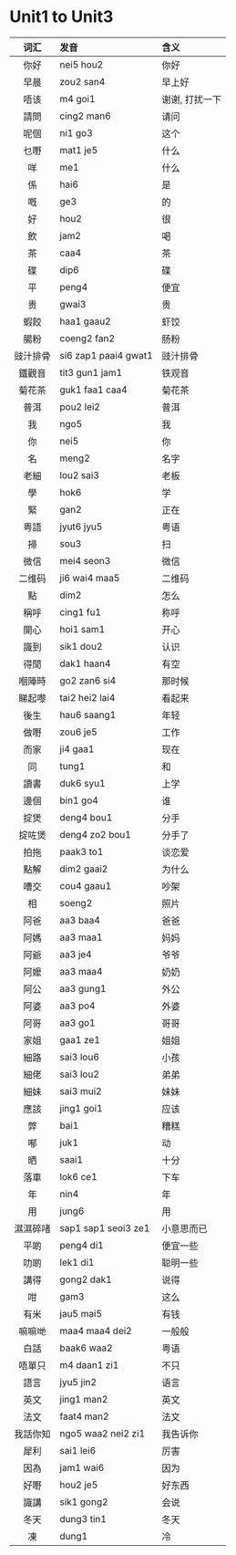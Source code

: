 # Unit1 to Unit3 

| 词汇 | 发音 | 含义 |
| :--: | :-- | :-- |
| 你好 | nei5 hou2 | 你好 |
| 早晨 | zou2 san4 | 早上好 |
| 唔该 | m4 goi1 | 谢谢, 打扰一下 | 
| 請問 | cing2 man6 | 请问 |
| 呢個 | ni1 go3 | 这个 |
| 乜嘢 | mat1 je5 | 什么 |
| 咩 | me1 | 什么 |
| 係 | hai6 | 是 |
| 嘅 | ge3 | 的 |
| 好 | hou2 | 很 |
| 飲 | jam2 | 喝 |
| 茶 | caa4 | 茶 |
| 碟 | dip6 | 碟 |
| 平 | peng4 | 便宜 |
| 贵 | gwai3 | 贵 |
| 蝦餃 | haa1 gaau2 | 虾饺 |
| 腸粉 | coeng2 fan2 | 肠粉 |
| 豉汁排骨 | si6 zap1 paai4 gwat1 | 豉汁排骨 |
| 鐵觀音 | tit3 gun1 jam1 | 铁观音 |
| 菊花茶 | guk1 faa1 caa4 | 菊花茶 |
| 普洱 | pou2 lei2 | 普洱 |
| 我 | ngo5 | 我 |
| 你 | nei5 | 你 |
| 名 | meng2 | 名字 |
| 老細 | lou2 sai3 | 老板 |
| 學 | hok6 | 学 |
| 緊 | gan2 | 正在 |
| 粤語 | jyut6 jyu5 | 粤语 |
| 掃 | sou3 | 扫 |
| 微信 | mei4 seon3 | 微信 |
| 二维码 | ji6 wai4 maa5 | 二维码 |
| 點 | dim2 | 怎么 |
| 稱呼 | cing1 fu1 | 称呼 |
| 開心 | hoi1 sam1 | 开心 |
| 識到 | sik1 dou2 | 认识 |
| 得閒 | dak1 haan4 | 有空 |
| 嗰陣時 | go2 zan6 si4 | 那时候 |
| 睇起嚟 | tai2 hei2 lai4 | 看起来 |
| 後生 | hau6 saang1 | 年轻 |
| 做嘢 | zou6 je5 | 工作 |
| 而家 | ji4 gaa1 | 现在 |
| 同 | tung1 | 和 |
| 讀書 | duk6 syu1 | 上学 |
| 邊個 | bin1 go4 | 谁 |
| 掟煲 | deng4 bou1 | 分手 |
| 掟咗煲 | deng4 zo2 bou1 | 分手了 |
| 拍拖 | paak3 to1 | 谈恋爱 |
| 點解 | dim2 gaai2 | 为什么 |
| 嘈交 | cou4 gaau1 | 吵架 |
| 相 | soeng2 | 照片 |
| 阿爸 | aa3 baa4 | 爸爸 |
| 阿媽 | aa3 maa1 | 妈妈 |
| 阿爺 | aa3 je4 | 爷爷 |
| 阿嬤 | aa3 maa4 | 奶奶 |
| 阿公 | aa3 gung1 | 外公 |
| 阿婆 | aa3 po4 | 外婆 |
| 阿哥 | aa3 go1 | 哥哥 |
| 家姐 | gaa1 ze1 | 姐姐 |
| 細路 | sai3 lou6 | 小孩 |
| 細佬 | sai3 lou2 | 弟弟 |
| 細妹 | sai3 mui2 | 妹妹 |
| 應該 | jing1 goi1 | 应该 |
| 弊 | bai1 | 糟糕 |
| 喐 | juk1 | 动 |
| 晒 | saai1 | 十分 |
| 落車 | lok6 ce1 | 下车 |
| 年 | nin4 | 年 |
| 用 | jung6 | 用 |
| 濕濕碎啫 | sap1 sap1 seoi3 ze1 | 小意思而已 |
| 平啲 | peng4 di1 | 便宜一些 |
| 叻啲 | lek1 di1 | 聪明一些 |
| 講得 | gong2 dak1 | 说得 |
| 咁 | gam3 | 这么 |
| 有米 | jau5 mai5 | 有钱 |
| 嘛嘛哋 | maa4 maa4 dei2 | 一般般 |
| 白話 | baak6 waa2 | 粤语 |
| 唔單只 | m4 daan1 zi1 | 不只 |
| 語言 | jyu5 jin2 | 语言 |
| 英文 | jing1 man2 | 英文 |
| 法文 | faat4 man2 | 法文 |
| 我話你知 | ngo5 waa2 nei2 zi1 | 我告诉你 |
| 犀利 | sai1 lei6 | 厉害 |
| 因為 | jam1 wai6 | 因为 |
| 好嘢 | hou2 je5 | 好东西 |
| 識講 | sik1 gong2 | 会说 |
| 冬天 | dung3 tin1 | 冬天 |
| 凍 | dung1 | 冷 |
